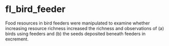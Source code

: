 # fl_bird_feeder
Food resources in bird feeders were manipulated to examine whether increasing resource richness increased the richness and observations of (a) birds using feeders and (b) the seeds deposited beneath feeders in excrement. 

